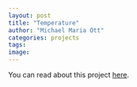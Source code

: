 ```yaml
---
layout: post
title: "Temperature"
author: "Michael Maria Ott"
categories: projects
tags: 
image: 
---
```


You can read about this project [here](https://iil.is/news/michaels_brain_sax).

